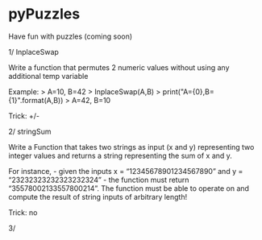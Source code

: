 pyPuzzles
=========

Have fun with puzzles (coming soon)


1/ InplaceSwap

  Write a function that permutes 2 numeric values without using any additional temp variable 
    
  Example:
      > A=10, B=42
      > InplaceSwap(A,B)
      > print("A={0},B={1}".format(A,B))
      > A=42, B=10
      
  Trick: +/-
  
2/ stringSum

  Write a Function that takes two strings as input (x and y) representing two integer values and returns a
  string representing the sum of x and y. 
  
  For instance, 
      - given the inputs x = “12345678901234567890” and y = “23232323232323232324”
      - the function must return “35578002133557800214”. 
  The function must be able to operate on and compute the result of string inputs of arbitrary length!
    
  Trick: no
  
3/ 
